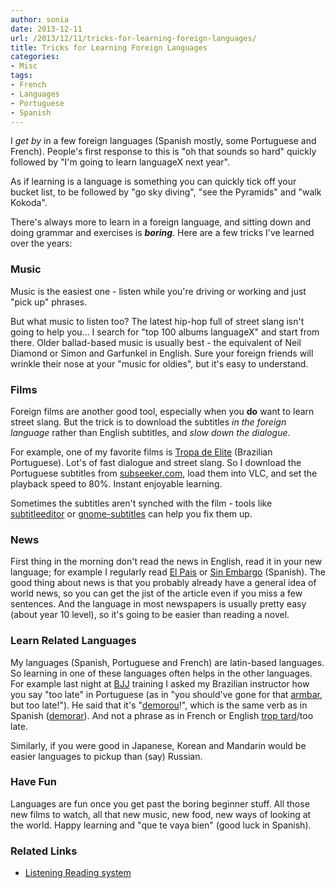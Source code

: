 ```yaml
---
author: sonia
date: 2013-12-11
url: /2013/12/11/tricks-for-learning-foreign-languages/
title: Tricks for Learning Foreign Languages
categories:
- Misc
tags:
- French
- Languages
- Portuguese
- Spanish
---
```


I _get by_ in a few foreign languages (Spanish mostly, some Portuguese and French). People's first response to this is "oh that sounds so hard" quickly followed by "I'm going to learn languageX next year".

<!--more-->

As if learning is a language is something you can quickly tick off your bucket list, to be followed by "go sky diving", "see the Pyramids" and "walk Kokoda".

There's always more to learn in a foreign language, and sitting down and doing grammar and exercises is _**boring**_. Here are a few tricks I've learned over the years:

### Music

Music is the easiest one - listen while you're driving or working and just "pick up" phrases.

But what music to listen too? The latest hip-hop full of street slang isn't going to help you... I search for "top 100 albums languageX" and start from there. Older ballad-based music is usually best - the equivalent of Neil Diamond or Simon and Garfunkel in English. Sure your foreign friends will wrinkle their nose at your "music for oldies", but it's easy to understand.

### **Films**

Foreign films are another good tool, especially when you **do** want to learn street slang. But the trick is to download the subtitles _in the foreign language_ rather than English subtitles, and _slow down the dialogue_.

For example, one of my favorite films is [Tropa de Elite](http://en.wikipedia.org/wiki/Elite_Squad) (Brazilian Portuguese). Lot's of fast dialogue and street slang. So I download the Portuguese subtitles from [subseeker.com](http://www.subtitleseeker.com/), load them into VLC, and set the playback speed to 80%. Instant enjoyable learning.

Sometimes the subtitles aren't synched with the film - tools like [subtitleeditor](http://home.gna.org/subtitleeditor/) or [gnome-subtitles](http://gnome-subtitles.sourceforge.net/) can help you fix them up.

### News

First thing in the morning don't read the news in English, read it in your new language; for example I regularly read [El Pais](http://elpais.com/) or [Sin Embargo](http://www.sinembargo.mx/) (Spanish). The good thing about news is that you probably already have a general idea of world news, so you can get the jist of the article even if you miss a few sentences. And the language in most newspapers is usually pretty easy (about year 10 level), so it's going to be easier than reading a novel.

### Learn Related Languages

My languages (Spanish, Portuguese and French) are latin-based languages. So learning in one of these languages often helps in the other languages. For example last night at [BJJ](http://en.wikipedia.org/wiki/Brazilian_jiu-jitsu) training I asked my Brazilian instructor how you say "too late" in Portuguese (as in "you should've gone for that [armbar](http://en.wikipedia.org/wiki/Armlock), but too late!"). He said that it's "[demorou](http://translation.babylon.com/portuguese/demorou!/)!", which is the same verb as in Spanish ([demorar](http://www.spanishdict.com/translate/demorar)). And not a phrase as in French or English [trop tard](http://en.bab.la/dictionary/french-english/trop-tard)/too late.

Similarly, if you were good in Japanese, Korean and Mandarin would be easier languages to pickup than (say) Russian.

### Have Fun

Languages are fun once you get past the boring beginner stuff. All those new films to watch, all that new music, new food, new ways of looking at the world. Happy learning and "que te vaya bien" (good luck in Spanish).

### Related Links

* [Listening Reading system](http://learnlangs.com/Listening-Reading_important_passages.htm)
